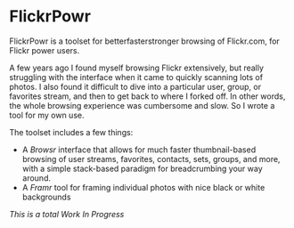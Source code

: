# FlickrPowr

FlickrPowr is a toolset for betterfasterstronger browsing of Flickr.com, for Flickr power users.  

A few years ago I found myself browsing Flickr extensively, but really struggling with the interface when
it came to quickly scanning lots of photos. I also found it difficult to dive into a particular user, group, 
or favorites stream, and then to get back to where I forked off.  In other words, the whole browsing experience
was cumbersome and slow.  So I wrote a tool for my own use.

The toolset includes a few things:

* A _Browsr_ interface that allows for much faster thumbnail-based browsing of user streams, favorites, contacts, sets, 
  groups, and more, with a simple stack-based paradigm for breadcrumbing your way around.
* A _Framr_ tool for framing individual photos with nice black or white backgrounds   

_This is a total Work In Progress_

